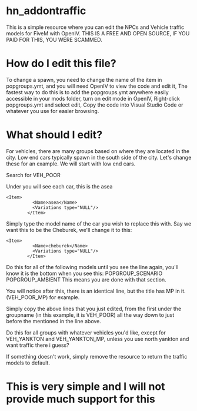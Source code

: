 # hn_addontraffic
This is a simple resource where you can edit the NPCs and Vehicle traffic models for FiveM with OpenIV.
THIS IS A FREE AND OPEN SOURCE, IF YOU PAID FOR THIS, YOU WERE SCAMMED.

# How do I edit this file?
To change a spawn, you need to change the name of the item in popgroups.ymt, and you will need OpenIV to view the code and edit it,
The fastest way to do this is to add the popgroups.ymt anywhere easily accessible in your mods folder, turn on edit mode in OpenIV, Right-click popgroups.ymt and select edit,
Copy the code into Visual Studio Code or whatever you use for easier browsing.

# What should I edit?
For vehicles, there are many groups based on where they are located in the city.
Low end cars typically spawn in the south side of the city.
Let's change these for an example.
We will start with low end cars.

Search for <Name>VEH_POOR</Name>

Under <models> you will see each car, this is the asea 
```
<Item>
          <Name>asea</Name>
          <Variations type="NULL"/>
        </Item>
```
Simply type the model name of the car you wish to replace this with.
Say we want this to be the Cheburek, we'll change it to this:
```
<Item>
          <Name>cheburek</Name>
          <Variations type="NULL"/>
        </Item>
```

Do this for all of the following models until you see the line <models> again, you'll know it is the bottom when you see this:   <flags>POPGROUP_SCENARIO POPGROUP_AMBIENT</flags>
                                                                                                                               </Item> 
This means you are done with that section. 

You will notice after this, there is an identical line, but the title has MP in it. (<Name>VEH_POOR_MP</Name>) for example.

Simply copy the above lines that you just edited, from the first <models> under the groupname (in this example, it is <Name>VEH_POOR</Name>) all the way down to <models> just before the <flags> mentioned in the line above.

Do this for all groups with whatever vehicles you'd like, except for <Name>VEH_YANKTON</Name> and <Name>VEH_YANKTON_MP</Name>, unless you use north yankton and want traffic there i guess? 

If something doesn't work, simply remove the resource to return the traffic models to default.

# This is very simple and I will not provide much support for this




